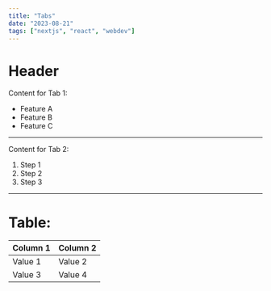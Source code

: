 ```yaml
---
title: "Tabs"
date: "2023-08-21"
tags: ["nextjs", "react", "webdev"]
---
```



# Header
Content for Tab 1:

- Feature A
- Feature B
- Feature C

---
Content for Tab 2:

1. Step 1
2. Step 2
3. Step 3

--- 
# Table:

| Column 1 | Column 2 |
|----------|----------|
| Value 1  | Value 2  |
| Value 3  | Value 4  |


